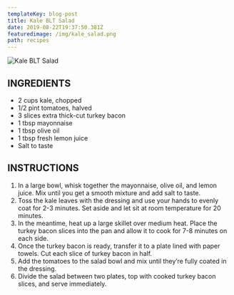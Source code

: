 ```yaml
---
templateKey: blog-post
title: Kale BLT Salad
date: 2019-08-22T19:37:50.381Z
featuredimage: /img/kale_salad.png
path: recipes
---
```

![Kale BLT Salad](/img/kale_salad.png)

## INGREDIENTS

* 2 cups kale, chopped
* 1/2 pint tomatoes, halved
* 3 slices extra thick-cut turkey bacon
* 1 tbsp mayonnaise
* 1 tbsp olive oil
* 1 tbsp fresh lemon juice
* Salt to taste

## INSTRUCTIONS

1. In a large bowl, whisk together the mayonnaise, olive oil, and lemon juice. Mix until you get a smooth mixture and add salt to taste.
2. Toss the kale leaves with the dressing and use your hands to evenly coat for 2-3 minutes. Set aside and let sit at room temperature for 20 minutes.
3. In the meantime, heat up a large skillet over medium heat. Place the turkey bacon slices into the pan and allow it to cook for 7-8 minutes on each side.
4. Once the turkey bacon is ready, transfer it to a plate lined with paper towels. Cut each slice of turkey bacon in half.
5. Add the tomatoes to the salad bowl and mix until they’re fully coated in the dressing.
6. Divide the salad between two plates, top with cooked turkey bacon slices, and serve immediately.
